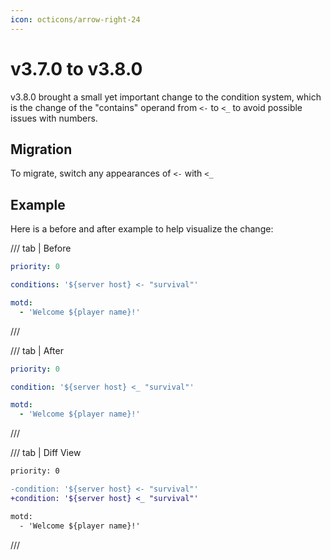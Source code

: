```yaml
---
icon: octicons/arrow-right-24
---
```


# v3.7.0 to v3.8.0

v3.8.0 brought a small yet important change to the condition system, which is the change of the "contains" operand from `<-` to `<_` to avoid possible issues with numbers.

## Migration

To migrate, switch any appearances of `<-` with `<_`

## Example

Here is a before and after example to help visualize the change:

/// tab | Before
```yaml
priority: 0

conditions: '${server host} <- "survival"'

motd:
  - 'Welcome ${player name}!'
```
///

/// tab | After
```yaml
priority: 0

condition: '${server host} <_ "survival"'

motd:
  - 'Welcome ${player name}!'
```
///

/// tab | Diff View
```diff
priority: 0

-condition: '${server host} <- "survival"'
+condition: '${server host} <_ "survival"'

motd:
  - 'Welcome ${player name}!'
```
///